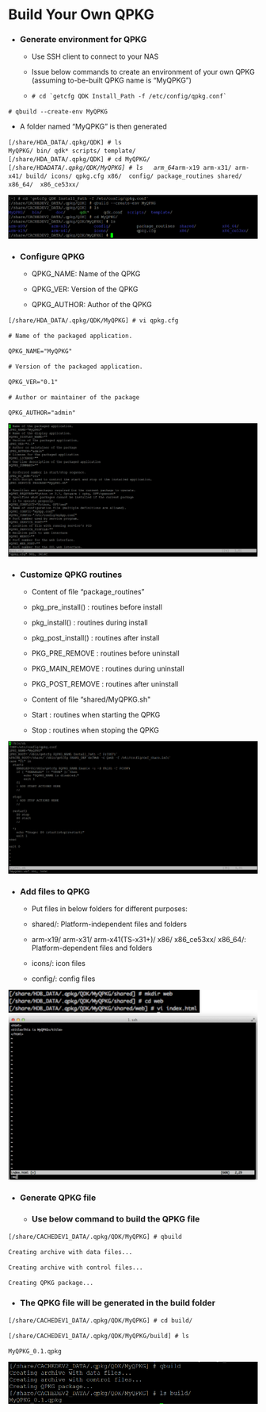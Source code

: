 # Build Your Own QPKG

* ### Generate environment for QPKG

  * Use SSH client to connect to your NAS

  * Issue below commands to create an environment of your own QPKG \(assuming to-be-built QPKG name is “MyQPKG”\)

  * ``# cd `getcfg QDK Install_Path -f /etc/config/qpkg.conf` ``

`# qbuild --create-env MyQPKG`

* A folder named “MyQPKG” is then generated  

`[/share/HDA_DATA/.qpkg/QDK] # ls`  
`MyQPKG/ bin/ qdk* scripts/ template/`  
`[/share/HDA_DATA/.qpkg/QDK] # cd MyQPKG/`  
`[/share/HDA`_`DATA/.qpkg/QDK/MyQPKG] # ls  
  arm_64`_`arm-x19 arm-x31/ arm-x41/ build/ icons/ qpkg.cfg x86/  config/ package_routines shared/ x86_64/  x86_ce53xx/`

![](/assets/2016-09-12_145747.png)

* ### Configure QPKG

  * QPKG\_NAME: Name of the QPKG

  * QPKG\_VER: Version of the QPKG

  * QPKG\_AUTHOR: Author of the QPKG

`[/share/HDA_DATA/.qpkg/QDK/MyQPKG] # vi qpkg.cfg`

`# Name of the packaged application.`

`QPKG_NAME="MyQPKG"`

`# Version of the packaged application.`

`QPKG_VER="0.1"`

`# Author or maintainer of the package`

`QPKG_AUTHOR="admin"`

![](/assets/2016-09-12_150308.png)

* ### Customize QPKG routines

  * Content of file “package\_routines”

  * pkg\_pre\_install\(\) : routines before install

  * pkg\_install\(\) : routines during install

  * pkg\_post\_install\(\) : routines after install

  * PKG\_PRE\_REMOVE : routines before uninstall

  * PKG\_MAIN\_REMOVE : routines during uninstall

  * PKG\_POST\_REMOVE : routines after uninstall

  * Content of file “shared\/MyQPKG.sh"

  * Start : routines when starting the QPKG

  * Stop : routines when stoping the QPKG

![](/assets/2016-09-12_151010.png)

* ### Add files to QPKG

  * Put files in below folders for different purposes:

  * shared\/: Platform-independent files and folders

  * arm-x19\/ arm-x31\/ arm-x41\(TS-x31+\)\/ x86\/ x86\_ce53xx\/ x86\_64\/: Platform-dependent files and folders

  * icons\/: icon files

  * config\/: config files

![](/assets/2016-09-12_152737.png)

* ### Generate QPKG file

  * ### Use below command to build the QPKG file

`[/share/CACHEDEV1_DATA/.qpkg/QDK/MyQPKG] # qbuild`

`Creating archive with data files...`

`Creating archive with control files...`

`Creating QPKG package...`

* ### The QPKG file will be generated in the build folder

`[/share/CACHEDEV1_DATA/.qpkg/QDK/MyQPKG] # cd build/`

`[/share/CACHEDEV1_DATA/.qpkg/QDK/MyQPKG/build] # ls`

`MyQPKG_0.1.qpkg`

![](/assets/2016-09-12_153354.png)

